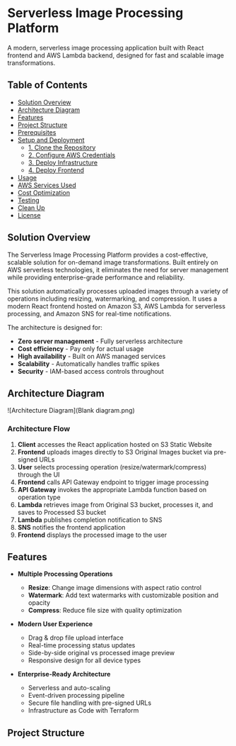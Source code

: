 # Serverless Image Processing Platform

A modern, serverless image processing application built with React frontend and AWS Lambda backend, designed for fast and scalable image transformations.

## Table of Contents

- [Solution Overview](#solution-overview)
- [Architecture Diagram](#architecture-diagram)  
- [Features](#features)
- [Project Structure](#project-structure)
- [Prerequisites](#prerequisites)
- [Setup and Deployment](#setup-and-deployment)
  - [1. Clone the Repository](#1-clone-the-repository)
  - [2. Configure AWS Credentials](#2-configure-aws-credentials)
  - [3. Deploy Infrastructure](#3-deploy-infrastructure)
  - [4. Deploy Frontend](#4-deploy-frontend)
- [Usage](#usage)
- [AWS Services Used](#aws-services-used)
- [Cost Optimization](#cost-optimization)
- [Testing](#testing)
- [Clean Up](#clean-up)
- [License](#license)

## Solution Overview

The Serverless Image Processing Platform provides a cost-effective, scalable solution for on-demand image transformations. Built entirely on AWS serverless technologies, it eliminates the need for server management while providing enterprise-grade performance and reliability.

This solution automatically processes uploaded images through a variety of operations including resizing, watermarking, and compression. It uses a modern React frontend hosted on Amazon S3, AWS Lambda for serverless processing, and Amazon SNS for real-time notifications.

The architecture is designed for:
- **Zero server management** - Fully serverless architecture
- **Cost efficiency** - Pay only for actual usage
- **High availability** - Built on AWS managed services
- **Scalability** - Automatically handles traffic spikes
- **Security** - IAM-based access controls throughout

## Architecture Diagram

![Architecture Diagram](Blank diagram.png)

### Architecture Flow

1. **Client** accesses the React application hosted on S3 Static Website
2. **Frontend** uploads images directly to S3 Original Images bucket via pre-signed URLs
3. **User** selects processing operation (resize/watermark/compress) through the UI
4. **Frontend** calls API Gateway endpoint to trigger image processing
5. **API Gateway** invokes the appropriate Lambda function based on operation type
6. **Lambda** retrieves image from Original S3 bucket, processes it, and saves to Processed S3 bucket
7. **Lambda** publishes completion notification to SNS
8. **SNS** notifies the frontend application
9. **Frontend** displays the processed image to the user

## Features

- **Multiple Processing Operations**
  - **Resize**: Change image dimensions with aspect ratio control
  - **Watermark**: Add text watermarks with customizable position and opacity  
  - **Compress**: Reduce file size with quality optimization
  
- **Modern User Experience**
  - Drag & drop file upload interface
  - Real-time processing status updates
  - Side-by-side original vs processed image preview
  - Responsive design for all device types

- **Enterprise-Ready Architecture**
  - Serverless and auto-scaling
  - Event-driven processing pipeline
  - Secure file handling with pre-signed URLs
  - Infrastructure as Code with Terraform

## Project Structure

